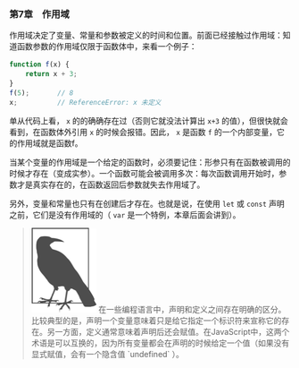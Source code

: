 ### 第7章　作用域

作用域决定了变量、常量和参数被定义的时间和位置。前面已经接触过作用域：知道函数参数的作用域仅限于函数体中，来看一个例子：

```javascript
function f(x) {
    return x + 3;
}
f(5);       // 8
x;          // ReferenceError: x 未定义
```

单从代码上看， `x` 的的确确存在过（否则它就没法计算出 `x+3` 的值），但很快就会看到，在函数体外引用 `x` 的时候会报错。因此， `x` 是函数 `f` 的一个内部变量，它的作用域就是函数f。

当某个变量的作用域是一个给定的函数时，必须要记住：形参只有在函数被调用的时候才存在（变成实参）。一个函数可能会被调用多次：每次函数调用开始时，参数才是真实存在的，在函数返回后参数就失去作用域了。

另外，变量和常量也只有在创建后才存在。也就是说，在使用 `let` 或 `const` 声明之前，它们是没有作用域的（ `var` 是一个特例，本章后面会讲到）。

> <img class="my_markdown" src="../images/2.png" style="width:116px;  height: 151px; " width="10%"/>
> 在一些编程语言中，声明和定义之间存在明确的区分。比较典型的是，声明一个变量意味着只是给它指定一个标识符来宣称它的存在。另一方面，定义通常意味着声明后还会赋值。在JavaScript中，这两个术语是可以互换的，因为所有变量都会在声明的时候给定一个值（如果没有显式赋值，会有一个隐含值 `undefined` ）。


